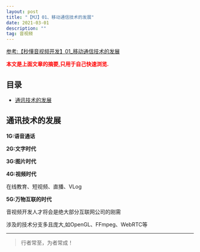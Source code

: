 ```yaml
---
layout: post
title: "【MJ】01、移动通信技术的发展"
date: 2021-03-01
description: ""
tag: 音视频
---
```



[参考:【秒懂音视频开发】01_移动通信技术的发展](https://www.cnblogs.com/mjios/p/14456126.html)

<span style="font-weight:bold;color:red;">本文是上面文章的摘要,只用于自己快速浏览.</span>


## 目录

* [通讯技术的发展](#content1)




<!-- ************************************************ -->
## <a id="content1"></a>通讯技术的发展

**1G:语音通话**

**2G:文字时代**

**3G:图片时代**

**4G:视频时代**

在线教育、短视频、直播、VLog


**5G:万物互联的时代**

音视频开发人才将会是绝大部分互联网公司的刚需

涉及的技术分支多且庞大,如OpenGL、FFmpeg、WebRTC等



----------
>  行者常至，为者常成！


